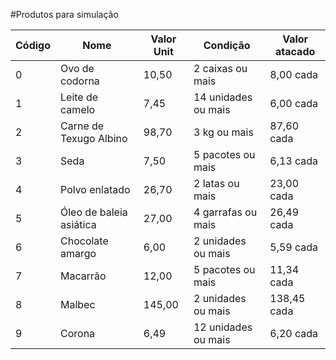 #Produtos para simulação

| Código  | Nome                      | Valor Unit  | Condição            | Valor atacado |
| ------- | --------------------------| ----------- | ------------------- | ------------- |
| 0       | Ovo de codorna            | 10,50       | 2 caixas ou mais    | 8,00 cada     |
| 1       | Leite de camelo           | 7,45        | 14 unidades ou mais | 6,00 cada     |
| 2       | Carne de Texugo Albino    | 98,70       | 3 kg ou mais        | 87,60 cada    |
| 3       | Seda                      | 7,50        | 5 pacotes ou mais   | 6,13 cada     |
| 4       | Polvo enlatado            | 26,70       | 2 latas ou mais     | 23,00 cada    |
| 5       | Óleo de baleia asiática   | 27,00       | 4 garrafas ou mais  | 26,49 cada    |
| 6       | Chocolate amargo          | 6,00        | 2 unidades ou mais  | 5,59 cada     | 
| 7       | Macarrão                  | 12,00       | 5 pacotes ou mais   | 11,34 cada    |
| 8       | Malbec                    | 145,00      | 2 unidades ou mais  | 138,45 cada   |
| 9       | Corona                    | 6,49        | 12 unidades ou mais | 6,20 cada     |